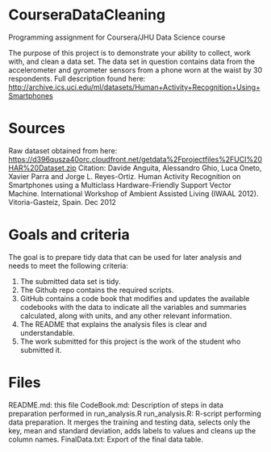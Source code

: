 # CourseraDataCleaning
Programming assignment for Coursera/JHU Data Science course


The purpose of this project is to demonstrate your ability to collect, work with, and clean a data set. The data set in question contains data from the accelerometer and gyrometer sensors from a phone worn at the waist by 30 respondents. Full description found here: http://archive.ics.uci.edu/ml/datasets/Human+Activity+Recognition+Using+Smartphones

# Sources
Raw dataset obtained from here: https://d396qusza40orc.cloudfront.net/getdata%2Fprojectfiles%2FUCI%20HAR%20Dataset.zip
Citation: Davide Anguita, Alessandro Ghio, Luca Oneto, Xavier Parra and Jorge L. Reyes-Ortiz. Human Activity Recognition on Smartphones using a Multiclass Hardware-Friendly Support Vector Machine. International Workshop of Ambient Assisted Living (IWAAL 2012). Vitoria-Gasteiz, Spain. Dec 2012

# Goals and criteria
The goal is to prepare tidy data that can be used for later analysis and needs to meet the following criteria: 

1. The submitted data set is tidy.
2. The Github repo contains the required scripts.
3. GitHub contains a code book that modifies and updates the available codebooks with the data to indicate all the variables and summaries calculated, along with units, and any other relevant information.
4. The README that explains the analysis files is clear and understandable.
5. The work submitted for this project is the work of the student who submitted it.

# Files
README.md: this file
CodeBook.md: Description of steps in data preparation performed in run_analysis.R
run_analysis.R: R-script performing data preparation. It merges the training and testing data, selects only the key, mean and standard deviation, adds labels to values and cleans up the column names.
FinalData.txt: Export of the final data table.
